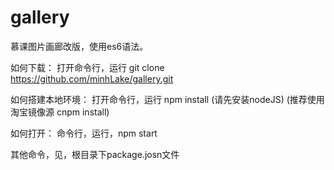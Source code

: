 # gallery
慕课图片画廊改版，使用es6语法。

如何下载：
打开命令行，运行 git clone https://github.com/minhLake/gallery.git

如何搭建本地环境：
打开命令行，运行 npm install (请先安装nodeJS) (推荐使用淘宝镜像源 cnpm install)

如何打开：
命令行，运行，npm start

其他命令，见，根目录下package.josn文件
